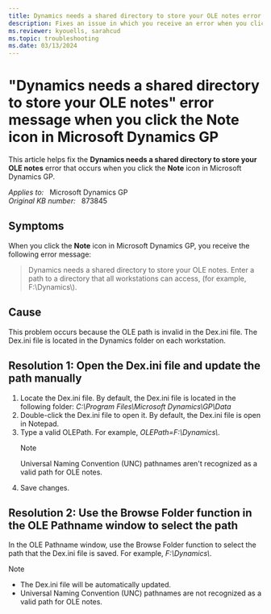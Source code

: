 ```yaml
---
title: Dynamics needs a shared directory to store your OLE notes error when you click the Note icon in Microsoft Dynamics GP
description: Fixes an issue in which you receive an error when you click the Note icon.
ms.reviewer: kyouells, sarahcud
ms.topic: troubleshooting
ms.date: 03/13/2024
---
```

# "Dynamics needs a shared directory to store your OLE notes" error message when you click the Note icon in Microsoft Dynamics GP

This article helps fix the **Dynamics needs a shared directory to store your OLE notes** error that occurs when you click the **Note** icon in Microsoft Dynamics GP.

_Applies to:_ &nbsp; Microsoft Dynamics GP  
_Original KB number:_ &nbsp; 873845

## Symptoms

When you click the **Note** icon in Microsoft Dynamics GP, you receive the following error message:
> Dynamics needs a shared directory to store your OLE notes. Enter a path to a directory that all workstations can access, (for example, F:\Dynamics\\).

## Cause

This problem occurs because the OLE path is invalid in the Dex.ini file. The Dex.ini file is located in the Dynamics folder on each workstation.

## Resolution 1: Open the Dex.ini file and update the path manually

1. Locate the Dex.ini file. By default, the Dex.ini file is located in the following folder:
    *C:\Program Files\Microsoft Dynamics\GP\Data*
1. Double-click the Dex.ini file to open it. By default, the Dex.ini file is open in Notepad.
1. Type a valid OLEPath. For example, *OLEPath=F:\Dynamics\\*.
    > [!NOTE]
    > Universal Naming Convention (UNC) pathnames aren't recognized as a valid path for OLE notes.
1. Save changes.

## Resolution 2: Use the Browse Folder function in the OLE Pathname window to select the path

In the OLE Pathname window, use the Browse Folder function to select the path that the Dex.ini file is saved. For example, *F:\Dynamics\\*.

> [!NOTE]
>
> - The Dex.ini file will be automatically updated.
> - Universal Naming Convention (UNC) pathnames are not recognized as a valid path for OLE notes.
